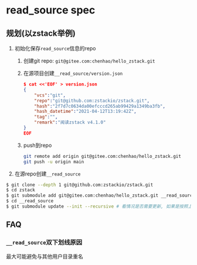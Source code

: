 # read_source spec
## 规划(以zstack举例)
1. 初始化保存`read_source`信息的repo

    1. 创建git repo: `git@gitee.com:chenhao/hello_zstack.git`
    1. 在源项目创建`__read_source/version.json`

        ```json
        $ cat <<'EOF' > version.json
        {
            "vcs":"git",
            "repo":"git@github.com:zstackio/zstack.git",
            "hash":"2f7d7c0634da00efcccd265ab99429a1349ba3fb",
            "hash_datetime":"2021-04-12T13:19:42Z",
            "tag":"",
            "remark":"阅读zstack v4.1.0"
        }
        EOF
        ```
    1. push到repo

        ```bash
        git remote add origin git@gitee.com:chenhao/hello_zstack.git
        git push -u origin main
        ```



1. 在源repo创建`__read_source`
```bash
$ git clone --depth 1 git@github.com:zstackio/zstack.git
$ cd zstack
$ git submodule add git@gitee.com:chenhao/hello_zstack.git __read_source # 不允许添加empty repo, 因此read_source repo必须有内容, 比如`version.json`.
$ cd __read_source
$ git submodule update --init --recursive # 看情况是否需要更新, 如果是按照上面的步骤直接在源项目创建read_source repo的话, 可忽略
```

## FAQ
### `__read_source`双下划线原因
最大可能避免与其他用户目录重名
